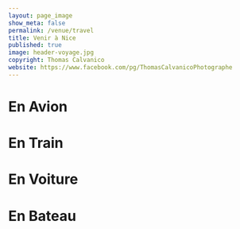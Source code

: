 ```yaml
---
layout: page_image
show_meta: false
permalink: /venue/travel
title: Venir à Nice
published: true
image: header-voyage.jpg
copyright: Thomas Calvanico
website: https://www.facebook.com/pg/ThomasCalvanicoPhotographe
---
```


# <i class="fas fa-plane" aria-hidden="true"></i> En Avion

# <i class="fas fa-train" aria-hidden="true"></i> En Train

# <i class="fas fa-car" aria-hidden="true"></i> En Voiture

# <i class="fas fa-ship" aria-hidden="true"></i> En Bateau

